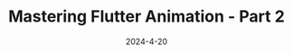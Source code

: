 ---
title: "Mastering Flutter Animation - Part 2"
date: 2024-4-20
slug: mastering-flutter-animation-part-2
status: draft
summary:  
link: 
tags: [Flutter, Animation, Widget, ui-challenge]
serie: 
  order: 2
  title: Mastering Flutter Animation
---